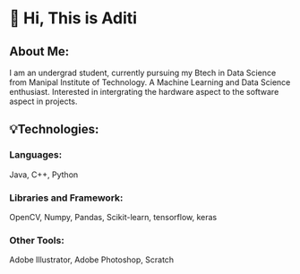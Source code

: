 # 👋 Hi, This is Aditi

## About Me:
I am an undergrad student, currently pursuing my Btech in Data Science from Manipal Institute of Technology. A Machine Learning and Data Science enthusiast. Interested in intergrating the hardware aspect to the software aspect in projects. 

## 💡Technologies:

### Languages:
Java, C++, Python

### Libraries and Framework:
OpenCV, Numpy, Pandas, Scikit-learn, tensorflow, keras

### Other Tools:
Adobe Illustrator, Adobe Photoshop, Scratch



<!---
aditiidesai/aditiidesai is a ✨ special ✨ repository because its `README.md` (this file) appears on your GitHub profile.
You can click the Preview link to take a look at your changes.
--->
